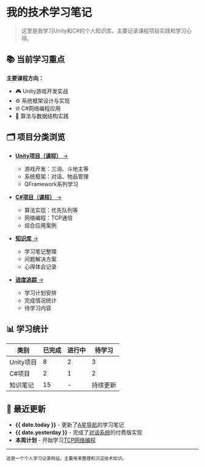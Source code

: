 # 我的技术学习笔记

> 这里是我学习Unity和C#的个人知识库，主要记录课程项目实践和学习心得。

## 📚 当前学习重点

**主要课程方向：**
- 🎮 Unity游戏开发实战
- ⚙️ 系统框架设计与实现  
- 🌐 C#网络编程应用
- 🧠 算法与数据结构实践

## 🗂️ 项目分类浏览

<div class="grid cards" markdown>

-   [__Unity项目（课程）__ →](courses/unity/)
    - 游戏开发：三消、斗地主等
    - 系统框架：对话、物品管理
    - QFramework系列学习

-   [__C#项目（课程）__ →](courses/csharp/)
    - 算法实现：优先队列等
    - 网络编程：TCP通信
    - 综合应用案例

-   [__知识库__ →](knowledge/)
    - 学习笔记整理
    - 问题解决方案
    - 心得体会记录

-   [__进度追踪__ →](progress/)
    - 学习计划安排
    - 完成情况统计
    - 待学习内容

</div>

## 📊 学习统计

| 类别 | 已完成 | 进行中 | 待学习 |
|------|--------|--------|--------|
| Unity项目 | 8 | 2 | 3 |
| C#项目 | 2 | 1 | 2 |
| 知识笔记 | 15 | - | 持续更新 |

## 🎯 最近更新

- **{{ date.today }}** - 更新了[A星导航](courses/unity/astar-navigation.md)的学习笔记
- **{{ date.yesterday }}** - 完成了[对话系统](courses/unity/dialogue-system-pro.md)的付费版实现
- **本周计划** - 开始学习[TCP网络编程](courses/csharp/tcp-network.md)

---

<small>这是一个个人学习记录网站，主要用来整理和沉淀技术知识。</small>